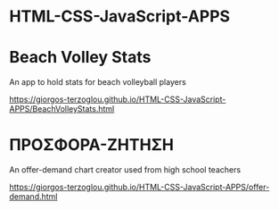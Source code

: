 # HTML-CSS-JavaScript-APPS

# Beach Volley Stats

An app to hold stats for beach volleyball players

https://giorgos-terzoglou.github.io/HTML-CSS-JavaScript-APPS/BeachVolleyStats.html

# ΠΡΟΣΦΟΡΑ-ΖΗΤΗΣΗ

An offer-demand chart creator used from high school teachers

https://giorgos-terzoglou.github.io/HTML-CSS-JavaScript-APPS/offer-demand.html
